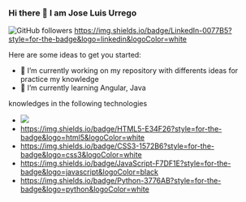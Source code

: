 ### Hi there 👋 I am Jose Luis Urrego

![GitHub followers](https://img.shields.io/github/followers/joseurrego?style=social)
https://img.shields.io/badge/LinkedIn-0077B5?style=for-the-badge&logo=linkedin&logoColor=white


Here are some ideas to get you started:

- 🔭 I’m currently working on my repository with differents ideas for practice my knowledge
- 🌱 I’m currently learning Angular, Java

knowledges in the following technologies


- <img src="https://img.shields.io/badge/Java-ED8B00?style=for-the-badge&logo=java&logoColor=white" >
- https://img.shields.io/badge/HTML5-E34F26?style=for-the-badge&logo=html5&logoColor=white
- https://img.shields.io/badge/CSS3-1572B6?style=for-the-badge&logo=css3&logoColor=white
- https://img.shields.io/badge/JavaScript-F7DF1E?style=for-the-badge&logo=javascript&logoColor=black
- https://img.shields.io/badge/Python-3776AB?style=for-the-badge&logo=python&logoColor=white
